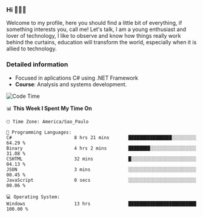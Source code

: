 


### Hi 🙋🏽‍♂️

Welcome to my profile, here you should find a little bit of everything, if something interests you, call me! Let's talk,
I am a young enthusiast and lover of technology, I like to observe and know how things really work behind the curtains, 
education will transform the world, especially when it is allied to technology.

### Detailed information
* Focused in aplications C# using .NET Framework
* **Course**: Analysis and systems development.

<!--START_SECTION:waka-->
![Code Time](http://img.shields.io/badge/Code%20Time-484%20hrs%2051%20mins-blue)

📊 **This Week I Spent My Time On** 

```text
🕑︎ Time Zone: America/Sao_Paulo

💬 Programming Languages: 
C#                       8 hrs 21 mins       ████████████████░░░░░░░░░   64.29 % 
Binary                   4 hrs 2 mins        ████████░░░░░░░░░░░░░░░░░   31.08 % 
CSHTML                   32 mins             █░░░░░░░░░░░░░░░░░░░░░░░░   04.13 % 
JSON                     3 mins              ░░░░░░░░░░░░░░░░░░░░░░░░░   00.45 % 
JavaScript               0 secs              ░░░░░░░░░░░░░░░░░░░░░░░░░   00.06 % 

💻 Operating System: 
Windows                  13 hrs              █████████████████████████   100.00 % 
```


<!--END_SECTION:waka-->


